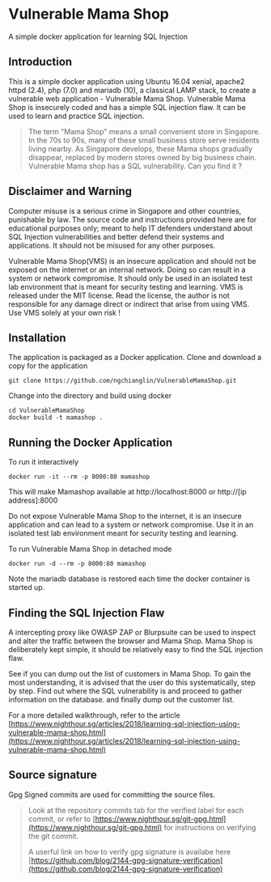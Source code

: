# Vulnerable Mama Shop
A simple docker application for learning SQL Injection

## Introduction

This is a simple docker application using Ubuntu 16.04 xenial, apache2 httpd (2.4), php (7.0) and mariadb (10), a classical LAMP stack, to
create a vulnerable web application - Vulnerable Mama Shop. Vulnerable Mama Shop is insecurely coded and has a simple SQL injection flaw. It can be used to learn and practice SQL injection. 

> The term "Mama Shop" means a small convenient store in Singapore. In the 70s to 90s, many of these small business store serve residents 
> living nearby. As Singapore develops, these Mama shops gradually disappear, replaced by modern stores owned by big business chain. 
> Vulnerable Mama shop has a SQL vulnerability. Can you find it ?

## Disclaimer and Warning

Computer misuse is a serious crime in Singapore and other countries, punishable by law. The source code and instructions provided here are for educational purposes only; meant to help IT defenders understand about SQL Injection vulnerabilities and better defend their systems and applications. It should not be misused for any other purposes. 

Vulnerable Mama Shop(VMS) is an insecure application and should not be exposed on the internet or an internal network. Doing so can result in a system or network compromise. It should only be used in an isolated test lab environment that is meant for security testing and learning. VMS is released under the MIT license. Read the license, the author is not responsible for any damage direct or indirect that arise from using VMS. Use VMS solely at your own risk !

## Installation

The application is packaged as a Docker application. Clone and download a copy for the application

    git clone https://github.com/ngchianglin/VulnerableMamaShop.git

Change into the directory and build using docker

    cd VulnerableMamaShop
    docker build -t mamashop .

## Running the Docker Application

To run it interactively

    docker run -it --rm -p 8000:80 mamashop

This will make Mamashop available at http://localhost:8000 or http://[ip address]:8000

Do not expose Vulnerable Mama Shop to the internet, it is an insecure application and can lead to a system or network compromise. 
Use it in an isolated test lab environment meant for security testing and learning. 
 
To run Vulnerable Mama Shop in detached mode

    docker run -d --rm -p 8000:80 mamashop
    
Note the mariadb database is restored each time the docker container is started up.     

## Finding the SQL Injection Flaw

A intercepting proxy like OWASP ZAP or Blurpsuite can be used to inspect and alter the traffic between the browser and Mama Shop. 
Mama Shop is deliberately kept simple, it should be relatively easy to find the SQL injection flaw. 

See if you can dump out the list of customers in Mama Shop. To gain the most understanding, it is advised that the user 
do this systematically, step by step. Find out where the SQL vulnerability is and proceed to gather information on the database. 
and finally dump out the customer list. 

For a more detailed walkthrough, refer to the article [https://www.nighthour.sg/articles/2018/learning-sql-injection-using-vulnerable-mama-shop.html](https://www.nighthour.sg/articles/2018/learning-sql-injection-using-vulnerable-mama-shop.html)



## Source signature
Gpg Signed commits are used for committing the source files. 

> Look at the repository commits tab for the verified label for each commit, or refer to [https://www.nighthour.sg/git-gpg.html](https://www.nighthour.sg/git-gpg.html) for instructions on verifying the git commit. 
>
> A userful link on how to verify gpg signature is availabe here [https://github.com/blog/2144-gpg-signature-verification](https://github.com/blog/2144-gpg-signature-verification)




